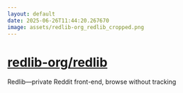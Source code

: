```yaml
---
layout: default
date: 2025-06-26T11:44:20.267670
image: assets/redlib-org_redlib_cropped.png
---
```


# [redlib-org/redlib](https://github.com/redlib-org/redlib)

Redlib—private Reddit front-end, browse without tracking
